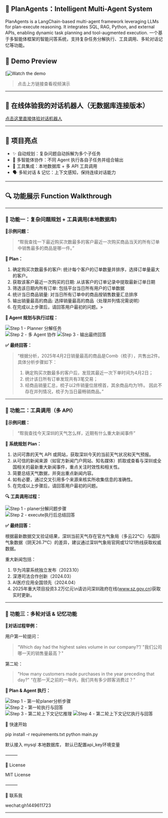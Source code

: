 ## 🤖 PlanAgents：Intelligent Multi-Agent System
PlanAgents is a LangChain-based multi-agent framework leveraging LLMs for plan-execute reasoning. It integrates SQL, RAG, Python, and external APIs, enabling dynamic task planning and tool-augmented execution.
一个基于多智能体框架的智能问答系统，支持复杂任务分解执行、工具调用、多轮对话记忆等功能。

## 🎥 Demo Preview

[![Watch the demo](https://www.bilibili.com/video/BV1qY5vzmEw2/?vd_source=5a14839b1e34859082350f552771e705)

> 点击上方链接查看视频演示

---
## 🤖 在线体验我的对话机器人（无数据库连接版本）

[点击这里直接体验对话机器人](https://huggingface.co/spaces/Veraakk/AIAgent_GH)

---

## 🧠 项目亮点

- ✨ 自动规划：复杂问题自动拆解为多个子任务
- 👥 多智能体协作：不同 Agent 执行各自子任务并组合输出
- 🔧 工具集成：本地数据库 + 多 API 工具调用
- 🗣️ 多轮对话 & 记忆：上下文感知，保持连续对话能力

---

## 🔍 功能展示 Function Walkthrough

---

### 🧩 功能一：复杂问题规划 + 工具调用(本地数据库)

**📍示例问题：**
> “帮我查找一下最近购买次数最多的客户最近一次购买商品当天的所有订单中销售最多的商品是哪一件。”

**🧠 Plan：**

1. 确定购买次数最多的客户: 统计每个客户的订单数量并排序，选择订单量最大的客户。
2. 获取该客户最近一次购买的日期: 从该客户的订单记录中提取最新订单日期
3. 筛选该日期内所有订单: 包括平台当日所有用户的订单数据
4. 统计当日商品销量: 对当日所有订单中的商品按销售数量汇总排序
5. 输出销量最高的商品: 选择销量最高的商品（处理并列情况需说明）
6. 在完成以上步骤后，请回答用户最初的问题。>

**🤖 Agent 规划与执行过程：**

![Step 1 - Planner 分解任务](images/fn1_1.png)  
![Step 2 - 多 Agent 协作](images/fn1_2.png)
![Step 3 - 输出最终回答](images/func1_3.png)

**✅ 最终回答：**

> “根据分析，2025年4月2日销量最高的商品是Comb（梳子），共售出2件。具体分析步骤如下：
> 1. 确定购买次数最多的客户后，发现其最近一次下单时间为4月2日；
> 2. 统计该日所有订单发现共有3笔交易；
> 3. 经商品销量汇总，梳子以2件销量位居榜首，其余商品均为1件。
> 因此不存在并列情况，梳子为当日最畅销商品。”

---

### 🔧 功能二：工具调用（多 API）

**📍示例问题：**
> “帮我查找今天深圳的天气怎么样，近期有什么重大新闻事件”

**🧠 系统规划 Plan：**

1.	访问可靠的天气 API 或网站，获取深圳今天的当前天气状况和天气预报。
2.	从可信的新闻来源（如官方新闻门户网站、知名媒体）抓取或查看与深圳或全国相关的最新重大新闻事件，重点关注时效性和相关性。
3.	简要总结天气数据，并突出重点新闻内容。
4.	如有必要，通过交叉引用多个来源来核实所收集信息的准确性。
5.	在完成以上步骤后，请回答用户最初的问题。

**🔍 工具调用过程：**

![Step 1 - planer分解问题步骤](images/fn2_1.png)  
![Step 2 - execute执行后总结回答](images/fn2_2.png)

**✅ 最终回答：**

根据最新数据交叉验证结果，深圳当前天气存在官方气象局（多云22°C）与国际气象数据（阴天26.7°C）的差异，建议通过深圳气象局官网或12121热线获取权威数据。

重大新闻包括：
1. 华为鸿蒙系统独立发布（2023.10）
2. 深港司法合作创新（2024.03）
3. AI医疗应用全国领先（2024.04）
4. 2025年重大项目投资3.2万亿元\n请访问深圳政府在线(www.sz.gov.cn)获取实时更新。

---

### 🔁 功能三：多轮对话 & 记忆功能

**📍对话过程举例：**

用户第一轮提问：
> “Which day had the highest sales volume in our company?”/
> "我们公司哪一天的销售量最高？"

第二轮：
> "How many customers made purchases in the year preceding that day?"
> “在那一天之前的一年内，我们共有多少顾客消费过？”



**🧠 Plan & Agent 执行：**

![Step 1 - 第一轮planer分析步骤](images/fn3_1.png)  
![Step 2 - 第一轮执行与回答](images/func3_2.png)  
![Step 3 - 第二轮上下文记忆推理](images/func3_3.png)
![Step 4 - 第二轮上下文记忆执行与回答](images/func3_4.png)


🚀 快速开始

pip install -r requirements.txt
python main.py

默认接入 mysql 本地数据库，
默认已配置api_key环境变量

⸻

📄 License

MIT License

⸻

🙌 联系我

wechat:gh1449611723

---
